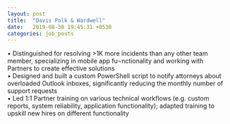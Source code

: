 ```yaml
---
layout: post
title:  "Davis Polk & Wardwell"
date:   2019-08-30 19:45:31 +0530
categories: job_posts
---
```

• Distinguished for resolving >1K more incidents than any other team member, specializing in mobile app fu¬nctionality and working with Partners to create effective solutions<br>
•	Designed and built a custom PowerShell script to notify attorneys about overloaded Outlook inboxes, significantly reducing the monthly number of support requests<br>
•	Led 1:1 Partner training on various technical workflows (e.g. custom reports, system reliability, application functionality); adapted training to upskill new hires on different functionality<br>

